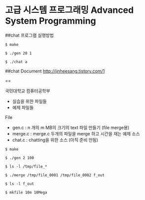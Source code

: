 # 고급 시스템 프로그래밍 Advanced System Programming


##chat 프로그램 실행방법
```
$ make
```
```
$ ./gen 20 1
```
```
$ ./chat a
```

##chat Document
http://jinheesang.tistory.com/1

==

국민대학교 컴퓨터공학부

- 실습을 위한 파일들
- 예제 파일들
 
File

- gen.c   : n 개의  m MB의 크기의 text 파일 만들기 (file merge용)
- merge.c : merge.c 두개의 파일을 merge 하고 시간을 재는 예제 소스 
- chat.c  : chatting을 위한 소스 (아직 준비 안됨)

```
$ make
```
```
$ ./gen 2 100
```
```
$ ls -l /tmp/file_*
```
```
$ ./merge /tmp/file_0001 /tmp/file_0002 f_out
```
```
$ ls -l f_out
```
```
$ mkfile 10m 10Mega
```



